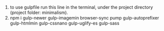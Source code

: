 1. to use gulpfile run this line in the terminal, under the project directory (project folder: minimalism).
2. npm i gulp-newer gulp-imagemin browser-sync pump gulp-autoprefixer gulp-htmlmin gulp-cssnano gulp-uglify-es gulp-sass
